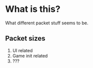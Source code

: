 # What is this?
What different packet stuff seems to be.


## Packet sizes
1. UI related
2. Game init related
3. ???
